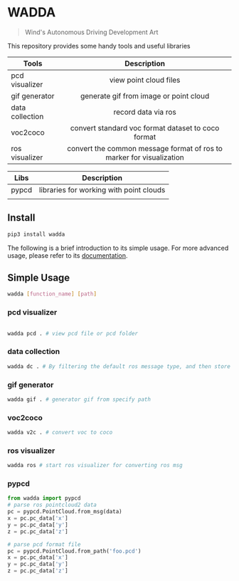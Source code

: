 # WADDA

> Wind's Autonomous Driving Development Art

This repository provides some handy tools and useful libraries

| Tools           | Description                                                          |
| --------------- |:--------------------------------------------------------------------:|
| pcd visualizer  | view point cloud files                                               |
| gif generator   | generate gif from image or point cloud                               |
| data collection | record data via ros                                                  |
| voc2coco        | convert standard voc format dataset to coco format                   |
| ros visualizer  | convert the common message format of ros to marker for visualization |

| Libs  | Description                             |
| ----- |:---------------------------------------:|
| pypcd | libraries for working with point clouds |
|       |                                         |
## Install
```bash
pip3 install wadda
```

The following is a brief introduction to its simple usage. For more advanced usage, please refer to its [documentation](https://wadda.readthedocs.io/en/latest/).

## Simple Usage

```bash
wadda [function_name] [path]
```

### pcd visualizer

```bash

wadda pcd . # view pcd file or pcd folder
```

### data collection

```bash
wadda dc . # By filtering the default ros message type, and then store the data
```

### gif generator

```bash
wadda gif . # generator gif from specify path
```

### voc2coco

```bash
wadda v2c . # convert voc to coco
```

### ros visualizer

```bash
wadda ros # start ros visualizer for converting ros msg
```

### pypcd

```python
from wadda import pypcd
# parse ros pointcloud2 data
pc = pypcd.PointCloud.from_msg(data)
x = pc.pc_data['x']
y = pc.pc_data['y']
z = pc.pc_data['z']

# parse pcd format file
pc = pypcd.PointCloud.from_path('foo.pcd')
x = pc.pc_data['x']
y = pc.pc_data['y']
z = pc.pc_data['z']
```
